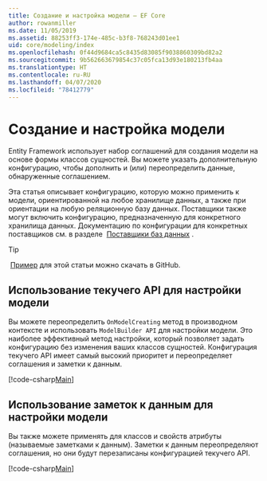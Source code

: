 ```yaml
---
title: Создание и настройка модели — EF Core
author: rowanmiller
ms.date: 11/05/2019
ms.assetid: 88253ff3-174e-485c-b3f8-768243d01ee1
uid: core/modeling/index
ms.openlocfilehash: 0f44d9684ca5c8435d83085f9038860309bd82a2
ms.sourcegitcommit: 9b562663679854c37c05fca13d93e180213fb4aa
ms.translationtype: HT
ms.contentlocale: ru-RU
ms.lasthandoff: 04/07/2020
ms.locfileid: "78412779"
---
```

# <a name="creating-and-configuring-a-model"></a>Создание и настройка модели

Entity Framework использует набор соглашений для создания модели на основе формы классов сущностей. Вы можете указать дополнительную конфигурацию, чтобы дополнить и (или) переопределить данные, обнаруженные соглашением.

Эта статья описывает конфигурацию, которую можно применить к модели, ориентированной на любое хранилище данных, а также при ориентации на любую реляционную базу данных. Поставщики также могут включить конфигурацию, предназначенную для конкретного хранилища данных. Документацию по конфигурации для конкретных поставщиков см. в разделе  [Поставщики баз данных](../providers/index.md) .

> [!TIP]  
>  [Пример](https://github.com/dotnet/EntityFramework.Docs/tree/master/samples) для этой статьи можно скачать в GitHub.

## <a name="use-fluent-api-to-configure-a-model"></a>Использование текучего API для настройки модели

Вы можете переопределить `OnModelCreating` метод в производном контексте и использовать `ModelBuilder API` для настройки модели. Это наиболее эффективный метод настройки, который позволяет задать конфигурацию без изменения ваших классов сущностей. Конфигурация текучего API имеет самый высокий приоритет и переопределяет соглашения и заметки к данным.

[!code-csharp[Main](../../../samples/core/Modeling/FluentAPI/Required.cs?highlight=12-14)]

## <a name="use-data-annotations-to-configure-a-model"></a>Использование заметок к данным для настройки модели

Вы также можете применять для классов и свойств атрибуты (называемые заметками к данным). Заметки к данным переопределяют соглашения, но они будут перезаписаны конфигурацией текучего API.

[!code-csharp[Main](../../../samples/core/Modeling/DataAnnotations/Required.cs?highlight=15)]
